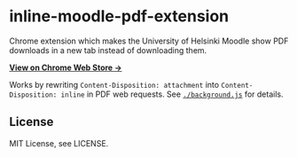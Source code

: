 # inline-moodle-pdf-extension

Chrome extension which makes the University of Helsinki Moodle show PDF downloads in a new tab instead of downloading them.

[**View on Chrome Web Store →**](https://chrome.google.com/webstore/detail/inline-pdfs-for-uh-moodle/ilddijpognoadbfmlgnkgdogdciogmjn)

Works by rewriting `Content-Disposition: attachment` into `Content-Disposition: inline` in PDF web requests. See [`./background.js`](https://github.com/cxcorp/inline-moodle-pdf-extension/blob/master/background.js) for details.

## License

MIT License, see LICENSE.
